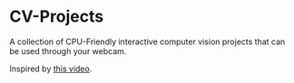 # CV-Projects
A collection of CPU-Friendly interactive computer vision projects that can be used through your webcam. 

Inspired by [this video](https://www.youtube.com/watch?v=01sAkU_NvOY&t=2141s&ab_channel=freeCodeCamp.org). 
